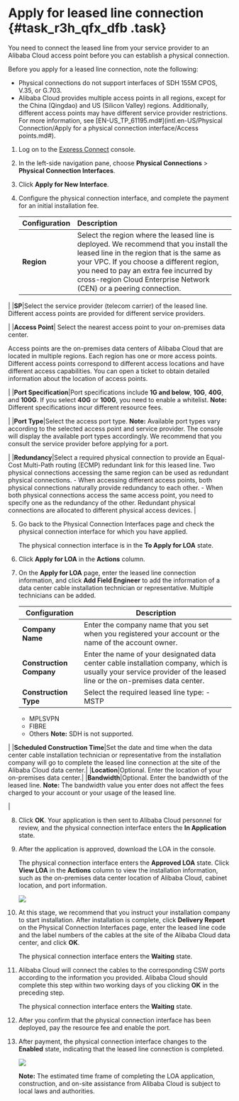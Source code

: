 # Apply for leased line connection {#task_r3h_qfx_dfb .task}

You need to connect the leased line from your service provider to an Alibaba Cloud access point before you can establish a physical connection.

Before you apply for a leased line connection, note the following:

-   Physical connections do not support interfaces of SDH 155M CPOS, V.35, or G.703.
-   Alibaba Cloud provides multiple access points in all regions, except for the China \(Qingdao\) and US \(Silicon Valley\) regions. Additionally, different access points may have different service provider restrictions. For more information, see [EN-US\_TP\_61195.md\#](intl.en-US/Physical Connection/Apply for a physical connection interface/Access points.md#).

1.  Log on to the [Express Connect](https://expressconnectnext.console.aliyun.com) console. 
2.  In the left-side navigation pane, choose **Physical Connections** \> **Physical Connection Interfaces**.
3.  Click **Apply for New Interface**.
4.  Configure the physical connection interface, and complete the payment for an initial installation fee. 

    |Configuration|Description|
    |:------------|:----------|
    |**Region**|Select the region where the leased line is deployed. We recommend that you install the leased line in the region that is the same as your VPC. If you choose a different region, you need to pay an extra fee incurred by cross-region Cloud Enterprise Network \(CEN\) or a peering connection.

 |
    |**SP**|Select the service provider \(telecom carrier\) of the leased line. Different access points are provided for different service providers.

 |
    |**Access Point**| Select the nearest access point to your on-premises data center.

 Access points are the on-premises data centers of Alibaba Cloud that are located in multiple regions. Each region has one or more access points. Different access points correspond to different access locations and have different access capabilities. You can open a ticket to obtain detailed information about the location of access points.

 |
    |**Port Specification**|Port specifications include **1G and below**, **10G**, **40G**, and **100G**. If you select **40G** or **100G**, you need to enable a whitelist. **Note:** Different specifications incur different resource fees.

 |
    |**Port Type**|Select the access port type. **Note:** Available port types vary according to the selected access point and service provider. The console will display the available port types accordingly. We recommend that you consult the service provider before applying for a port.

 |
    |**Redundancy**|Select a required physical connection to provide an Equal-Cost Multi-Path routing \(ECMP\) redundant link for this leased line. Two physical connections accessing the same region can be used as redundant physical connections.     -   When accessing different access points, both physical connections naturally provide redundancy to each other.
    -   When both physical connections access the same access point, you need to specify one as the redundancy of the other. Redundant physical connections are allocated to different physical access devices.
 |

5.  Go back to the Physical Connection Interfaces page and check the physical connection interface for which you have applied. 

    The physical connection interface is in the **To Apply for LOA** state.

6.  Click **Apply for LOA** in the **Actions** column.
7.  On the **Apply for LOA** page, enter the leased line connection information, and click **Add Field Engineer** to add the information of a data center cable installation technician or representative. Multiple technicians can be added. 

    |Configuration|Description|
    |-------------|-----------|
    |**Company Name**|Enter the company name that you set when you registered your account or the name of the account owner.|
    |**Construction Company**|Enter the name of your designated data center cable installation company, which is usually your service provider of the leased line or the on-premises data center.|
    |**Construction Type**|Select the required leased line type:     -   MSTP
    -   MPLSVPN
    -   FIBRE
    -   Others
 **Note:** SDH is not supported.

 |
    |**Scheduled Construction Time**|Set the date and time when the data center cable installation technician or representative from the installation company will go to complete the leased line connection at the site of the Alibaba Cloud data center.|
    |**Location**|Optional. Enter the location of your on-premises data center.|
    |**Bandwidth**|Optional. Enter the bandwidth of the leased line. **Note:** The bandwidth value you enter does not affect the fees charged to your account or your usage of the leased line.

 |

8.  Click **OK**. Your application is then sent to Alibaba Cloud personnel for review, and the physical connection interface enters the **In Application** state.
9.  After the application is approved, download the LOA in the console. 

    The physical connection interface enters the **Approved LOA** state. Click **View LOA** in the **Actions** column to view the installation information, such as the on-premises data center location of Alibaba Cloud, cabinet location, and port information.

    ![](http://static-aliyun-doc.oss-cn-hangzhou.aliyuncs.com/assets/img/21425/155808247339771_en-US.png)

10. At this stage, we recommend that you instruct your installation company to start installation. After installation is complete, click **Delivery Report** on the Physical Connection Interfaces page, enter the leased line code and the label numbers of the cables at the site of the Alibaba Cloud data center, and click **OK**. 

    The physical connection interface enters the **Waiting** state.

11. Alibaba Cloud will connect the cables to the corresponding CSW ports according to the information you provided. Alibaba Cloud should complete this step within two working days of you clicking **OK** in the preceding step. 

    The physical connection interface enters the **Waiting** state.

12. After you confirm that the physical connection interface has been deployed, pay the resource fee and enable the port.
13. After payment, the physical connection interface changes to the **Enabled** state, indicating that the leased line connection is completed. 

    ![](http://static-aliyun-doc.oss-cn-hangzhou.aliyuncs.com/assets/img/21425/155808247312047_en-US.png)

    **Note:** The estimated time frame of completing the LOA application, construction, and on-site assistance from Alibaba Cloud is subject to local laws and authorities.


